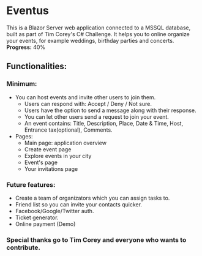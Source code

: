 # Eventus
This is a Blazor Server web application connected to a MSSQL database, built as part of Tim Corey's C# Challenge.
It helps you to online organize your events, for example weddings, birthday parties and concerts.
__Progress:__ 40%

## Functionalities:
### Minimum:
- You can host events and invite other users to join them. 
  - Users can respond with: Accept / Deny / Not sure.
  - Users have the option to send a message along with their response.
  - You can let other users send a request to join your event. 
  - An event contains: Title, Description, Place, Date & Time, Host, Entrance tax(optional), Comments.
- Pages:
  - Main page: application overview
  - Create event page
  - Explore events in your city
  - Event's page
  - Your invitations page
  
### Future features:
-  Create a team of organizators which you can assign tasks to.
-  Friend list so you can invite your contacts quicker.
-  Facebook/Google/Twitter auth.
-  Ticket generator.
-  Online payment (Demo)

### Special thanks go to Tim Corey and everyone who wants to contribute.
